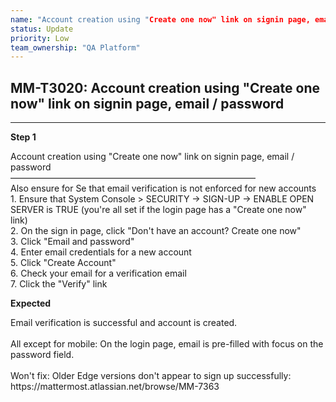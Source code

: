 ```yaml
---
name: "Account creation using "Create one now" link on signin page, email / password"
status: Update
priority: Low
team_ownership: "QA Platform"
---
```


## MM-T3020: Account creation using "Create one now" link on signin page, email / password

---

**Step 1**

Account creation using "Create one now" link on signin page, email / password\
————————————————————————————\
Also ensure for Se that email verification is not enforced for new accounts\
1\. Ensure that System Console > SECURITY -> SIGN-UP -> ENABLE OPEN SERVER is TRUE (you're all set if the login page has a "Create one now" link)\
2\. On the sign in page, click "Don't have an account? Create one now"\
3\. Click "Email and password"\
4\. Enter email credentials for a new account\
5\. Click "Create Account"\
6\. Check your email for a verification email\
7\. Click the "Verify" link

**Expected**

Email verification is successful and account is created.\
\
All except for mobile: On the login page, email is pre-filled with focus on the password field.\
\
Won't fix: Older Edge versions don't appear to sign up successfully:\
https\://mattermost.atlassian.net/browse/MM-7363
